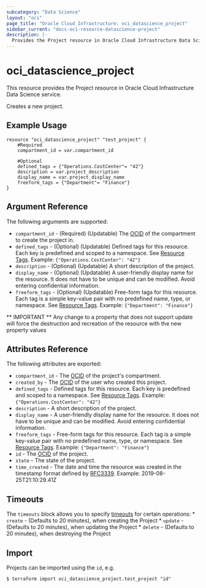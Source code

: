 ```yaml
---
subcategory: "Data Science"
layout: "oci"
page_title: "Oracle Cloud Infrastructure: oci_datascience_project"
sidebar_current: "docs-oci-resource-datascience-project"
description: |-
  Provides the Project resource in Oracle Cloud Infrastructure Data Science service
---
```


# oci_datascience_project
This resource provides the Project resource in Oracle Cloud Infrastructure Data Science service.

Creates a new project.

## Example Usage

```hcl
resource "oci_datascience_project" "test_project" {
	#Required
	compartment_id = var.compartment_id

	#Optional
	defined_tags = {"Operations.CostCenter"= "42"}
	description = var.project_description
	display_name = var.project_display_name
	freeform_tags = {"Department"= "Finance"}
}
```

## Argument Reference

The following arguments are supported:

* `compartment_id` - (Required) (Updatable) The [OCID](https://docs.cloud.oracle.com/iaas/Content/General/Concepts/identifiers.htm) of the compartment to create the project in.
* `defined_tags` - (Optional) (Updatable) Defined tags for this resource. Each key is predefined and scoped to a namespace. See [Resource Tags](https://docs.cloud.oracle.com/iaas/Content/General/Concepts/resourcetags.htm). Example: `{"Operations.CostCenter": "42"}` 
* `description` - (Optional) (Updatable) A short description of the project.
* `display_name` - (Optional) (Updatable) A user-friendly display name for the resource. It does not have to be unique and can be modified. Avoid entering confidential information.
* `freeform_tags` - (Optional) (Updatable) Free-form tags for this resource. Each tag is a simple key-value pair with no predefined name, type, or namespace. See [Resource Tags](https://docs.cloud.oracle.com/iaas/Content/General/Concepts/resourcetags.htm). Example: `{"Department": "Finance"}` 


** IMPORTANT **
Any change to a property that does not support update will force the destruction and recreation of the resource with the new property values

## Attributes Reference

The following attributes are exported:

* `compartment_id` - The [OCID](https://docs.cloud.oracle.com/iaas/Content/General/Concepts/identifiers.htm) of the project's compartment.
* `created_by` - The [OCID](https://docs.cloud.oracle.com/iaas/Content/General/Concepts/identifiers.htm) of the user who created this project.
* `defined_tags` - Defined tags for this resource. Each key is predefined and scoped to a namespace. See [Resource Tags](https://docs.cloud.oracle.com/iaas/Content/General/Concepts/resourcetags.htm). Example: `{"Operations.CostCenter": "42"}` 
* `description` - A short description of the project.
* `display_name` - A user-friendly display name for the resource. It does not have to be unique and can be modified. Avoid entering confidential information.
* `freeform_tags` - Free-form tags for this resource. Each tag is a simple key-value pair with no predefined name, type, or namespace. See [Resource Tags](https://docs.cloud.oracle.com/iaas/Content/General/Concepts/resourcetags.htm). Example: `{"Department": "Finance"}` 
* `id` - The [OCID](https://docs.cloud.oracle.com/iaas/Content/General/Concepts/identifiers.htm) of the project.
* `state` - The state of the project.
* `time_created` - The date and time the resource was created in the timestamp format defined by [RFC3339](https://tools.ietf.org/html/rfc3339). Example: 2019-08-25T21:10:29.41Z 

## Timeouts

The `timeouts` block allows you to specify [timeouts](https://registry.terraform.io/providers/oracle/oci/latest/docs/guides/changing_timeouts) for certain operations:
	* `create` - (Defaults to 20 minutes), when creating the Project
	* `update` - (Defaults to 20 minutes), when updating the Project
	* `delete` - (Defaults to 20 minutes), when destroying the Project


## Import

Projects can be imported using the `id`, e.g.

```
$ terraform import oci_datascience_project.test_project "id"
```

